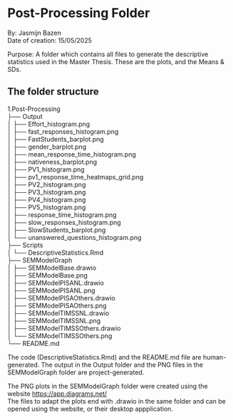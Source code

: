 # Post-Processing Folder  
By: Jasmijn Bazen  
Date of creation: 15/05/2025  

Purpose: A folder which contains all files to generate the descriptive statistics used 
in the Master Thesis. These are the plots, and the Means & SDs.  
  
## The folder structure  

1.Post-Processing  
├── Output  
│   ├── Effort_histogram.png  
│   ├── fast_responses_histogram.png  
│   ├── FastStudents_barplot.png  
│   ├── gender_barplot.png  
│   ├── mean_response_time_histogram.png  
│   ├── nativeness_barplot.png  
│   ├── PV1_histogram.png  
│   ├── pv1_response_time_heatmaps_grid.png  
│   ├── PV2_histogram.png  
│   ├── PV3_histogram.png  
│   ├── PV4_histogram.png  
│   ├── PV5_histogram.png  
│   ├── response_time_histogram.png  
│   ├── slow_responses_histogram.png  
│   ├── SlowStudents_barplot.png  
│   └── unanswered_questions_histogram.png  
├── Scripts  
│   └── DescriptiveStatistics.Rmd  
├── SEMModelGraph  
│   ├── SEMModelBase.drawio  
│   ├── SEMModelBase.png  
│   ├── SEMModelPISANL.drawio  
│   ├── SEMModelPISANL.png  
│   ├── SEMModelPISAOthers.drawio  
│   ├── SEMModelPISAOthers.png  
│   ├── SEMModelTIMSSNL.drawio  
│   ├── SEMModelTIMSSNL.png  
│   ├── SEMModelTIMSSOthers.drawio  
│   └── SEMModelTIMSSOthers.png  
└── README.md  
  
The code (DescriptiveStatistics.Rmd) and the README.md file are human-generated. 
The output in the Output folder and the PNG files in the SEMModelGraph folder are 
project-generated. 

The PNG plots in the SEMModelGraph folder were created using the website 
https://app.diagrams.net/  
The files to adapt the plots end with .drawio in the same folder and can be 
opened using the website, or their desktop appplication. 